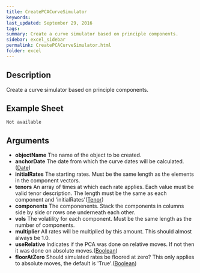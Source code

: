```yaml
---
title: CreatePCACurveSimulator
keywords:
last_updated: September 29, 2016
tags:
summary: Create a curve simulator based on principle components.
sidebar: excel_sidebar
permalink: CreatePCACurveSimulator.html
folder: excel
---
```


## Description
Create a curve simulator based on principle components.

<!--HUMAN EDIT START-->

<!--## Details-->

<!--HUMAN EDIT END-->

## Example Sheet

    Not available

## Arguments

* **objectName** The name of the object to be created.
* **anchorDate** The date from which the curve dates will be calculated.([Date](Date.html))
* **initialRates** The starting rates.  Must be the same length as the elements in the component vectors.
* **tenors** An array of times at which each rate applies.  Each value must be valid tenor description.  The length must be the same as each component and 'initialRates'([Tenor](Tenor.html))
* **components** The componenents.  Stack the components in columns side by side or rows one underneath each other.
* **vols** The volatility for each component.  Must be the same length as the number of components.
* **multiplier** All rates will be multiplied by this amount.  This should almost always be 1.0.
* **useRelative** Indicates if the PCA was done on relative moves.  If not then it was done on absolute moves.([Boolean](Boolean.html))
* **floorAtZero** Should simulated rates be floored at zero?  This only applies to absolute moves, the default is 'True'.([Boolean](Boolean.html))

<!--HUMAN EDIT START-->

<!--## Validation-->

<!--HUMAN EDIT END-->

